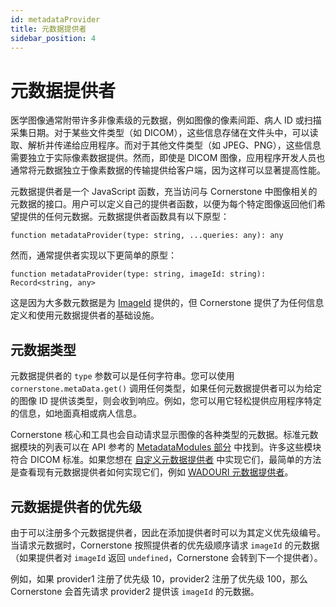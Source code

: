 ```yaml
---  
id: metadataProvider  
title: 元数据提供者  
sidebar_position: 4
---  
```


# 元数据提供者  

医学图像通常附带许多非像素级的元数据，例如图像的像素间距、病人 ID 或扫描采集日期。对于某些文件类型（如 DICOM），这些信息存储在文件头中，可以读取、解析并传递给应用程序。而对于其他文件类型（如 JPEG、PNG），这些信息需要独立于实际像素数据提供。然而，即使是 DICOM 图像，应用程序开发人员也通常将元数据独立于像素数据的传输提供给客户端，因为这样可以显著提高性能。  

元数据提供者是一个 JavaScript 函数，充当访问与 Cornerstone 中图像相关的元数据的接口。用户可以定义自己的提供者函数，以便为每个特定图像返回他们希望提供的任何元数据。元数据提供者函数具有以下原型：

```
function metadataProvider(type: string, ...queries: any): any
```

然而，通常提供者实现以下更简单的原型：

```
function metadataProvider(type: string, imageId: string): Record<string, any>
```

这是因为大多数元数据是为 [ImageId](./imageId.md) 提供的，但 Cornerstone 提供了为任何信息定义和使用元数据提供者的基础设施。

## 元数据类型  

元数据提供者的 `type` 参数可以是任何字符串。您可以使用 `cornerstone.metaData.get()` 调用任何类型，如果任何元数据提供者可以为给定的图像 ID 提供该类型，则会收到响应。例如，您可以用它轻松提供应用程序特定的信息，如地面真相或病人信息。  

Cornerstone 核心和工具也会自动请求显示图像的各种类型的元数据。标准元数据模块的列表可以在 API 参考的 [MetadataModules 部分](/api/core/namespace/Enums#MetadataModules) 中找到。许多这些模块符合 DICOM 标准。如果您想在 [自定义元数据提供者](../../how-to-guides/custom-metadata-provider.md) 中实现它们，最简单的方法是查看现有元数据提供者如何实现它们，例如 [WADOURI 元数据提供者](https://github.com/cornerstonejs/cornerstone3D/blob/main/packages/dicomImageLoader/src/imageLoader/wadouri/metaData/metaDataProvider.ts#L65)。

## 元数据提供者的优先级  

由于可以注册多个元数据提供者，因此在添加提供者时可以为其定义优先级编号。当请求元数据时，Cornerstone 按照提供者的优先级顺序请求 `imageId` 的元数据（如果提供者对 `imageId` 返回 `undefined`，Cornerstone 会转到下一个提供者）。  

例如，如果 provider1 注册了优先级 10，provider2 注册了优先级 100，那么 Cornerstone 会首先请求 provider2 提供该 `imageId` 的元数据。